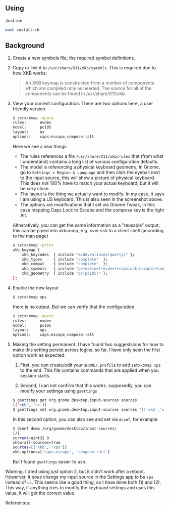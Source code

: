 
## Using
Just run 
```sh
bash install.sh
```

## Background

1. Create a new symbols file, the required symbol definitions.
2. Copy or link it to `/usr/share/X11/xkb/symbols`. This is required due to how XKB works:

    > An XKB keymap is constructed from a number of components which are compiled only as needed.  The source for all of the components can be found in /usr/share/X11/xkb.
3. View your current configuration. There are two options here, a user friendly version
    ```sh
    $ setxkbmap -query    
    rules:      evdev
    model:      pc105
    layout:     us
    options:    caps:escape,compose:ralt
    ```
    Here we see a vew things:

    * The rules references a file `/usr/share/X11/xkb/rules` that (from what I understand) contains a long list of various configuration defaults. 
    * The model is referencing a physical keyboard geometry, In Gnome, go to `Settings > Region & Language` and then click the eyeball next to the input source, this will show a picture of physical keyboard. This does not 100% have to match your actual keyboard, but it will be _very_ close. 
    * The layout is the thing we actually want to modify. In my case, it says I am using a US keyboard. This is also seen in the screenshot above.
    * The options are modifications that I set via Gnome Tweak, in this case mapping Caps Lock to Escape and the compose key is the right Alt.

    Altneratively, you can get the same information as a "reusable" output, this can be piped into xkbcomp, e.g. over ssh to a client shell (according to the man page)

    ```sh
    $ setxkbmap -print
    xkb_keymap {
        xkb_keycodes  { include "evdev+aliases(qwerty)"	};
        xkb_types     { include "complete"	};
        xkb_compat    { include "complete"	};
        xkb_symbols   { include "pc+us+inet(evdev)+capslock(escape)+compose(ralt)"	};
        xkb_geometry  { include "pc(pc105)"	};
    };
    ```

4. Enable the new layout
    ```sh
    $ setxkbmap xps
    ```
    there is no output. But we can verify that the configuration 
    ```sh
    $ setxkbmap -query    
    rules:      evdev
    model:      pc105
    layout:     xps
    options:    caps:escape,compose:ralt
    ```

5. Making the setting permanent.  I have found two suggestsions for how to make this setting persist across logins. so far, I have only seen the first option work as expected.

    1. First, you can create/edit your `$HOME/.profile` to add `setxkbmap xps` to the end. This file contains commands that are applied when you session starts.

    2. Second, I can not confirm that this works. supposedly, you can modify your settings using `gsettings`

    ```sh
    $ gsettings get org.gnome.desktop.input-sources sources
    [('xkb', 'us')]
    $ gsettings set org.gnome.desktop.input-sources sources "[('xkb','xps')]"
    ```

    In this second option, you can also see and set via `dconf`, for example

    ```sh
    $ dconf dump /org/gnome/desktop/input-sources/
    [/]
    current=uint32 0
    show-all-sources=true
    sources=[('xkb', 'xps')]
    xkb-options=['caps:escape', 'compose:ralt']
    ```
    But I found `gsettings` easier to use. 

Warning. I tried using _just_ option 2, but it didn't work after a reboot. Howerver, it _does_ change my input source in the Settings app to be `xps` instead of `us`. This seems like a good thing, so I have done both (1) and (2). This way, if anything tries to modify the keyboard settings and uses this value, it will get the correct value.

    
References:

[niklas]: https://niklasfasching.de/posts/custom-keyboard-layout/ 
[damko]: http://people.uleth.ca/~daniel.odonnell/Blog/custom-keyboard-in-linuxx11
[askubuntu]: https://askubuntu.com/questions/369276/add-remove-keyboard-layout-by-console-command
[unixoverlow]: https://unix.stackexchange.com/questions/99085/save-setxkbmap-settings


[technical-writing]: https://github.com/rubymorillo/pocket-tech-writing-list